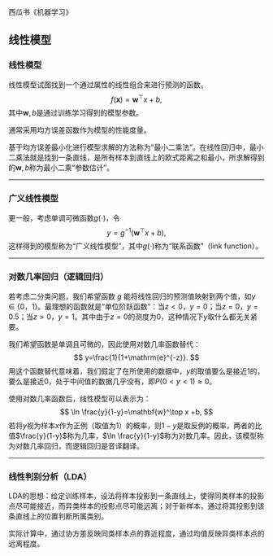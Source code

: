 西瓜书《机器学习》

## 线性模型

### 线性模型

线性模型试图找到一个通过属性的线性组合来进行预测的函数。
$$
f(\mathbf{x})=\mathbf{w}^\top x + b,
$$
其中$\mathbf{w},b$是通过训练学习得到的模型参数。

通常采用均方误差函数作为模型的性能度量。

基于均方误差最小化进行模型求解的方法称为“最小二乘法”。在线性回归中，最小二乘法就是找到一条直线，是所有样本到直线上的欧式距离之和最小，所求解得到的$\mathbf{w},b$称为最小二乘“参数估计”。

----



### 广义线性模型

更一般，考虑单调可微函数$g(\cdot)$，令
$$
y=g^{-1}(\mathbf{w}^\top x + b),
$$
这样得到的模型称为“广义线性模型”，其中$g(\cdot)$称为“联系函数”（link function）。

----



### 对数几率回归（逻辑回归）

若考虑二分类问题，我们希望函数 $g$ 能将线性回归的预测值映射到两个值，如$y\in\{0，1\}$。最理想的函数就是“单位阶跃函数”：当$z<0$，$y=0$；当$z=0$，$y=0.5$；当$z>0$，$y=1$。其中由于$z=0$的测度为0，这种情况下$y$取什么都无关紧要。

我们希望函数是单调且可微的，因此使用对数几率函数替代：
$$
y=\frac{1}{1+\mathrm{e}^{-z}}.
$$
用这个函数替代意味着，我们假定了在所使用的数据中，$y$的取值要么是接近1的，要么是接近0，处于中间值的数据几乎没有，即$P(0<y<1)\approx 0$。



使用对数几率函数后，线性模型可以表示为：
$$
\ln \frac{y}{1-y}=\mathbf{w}^\top x +b,
$$
若将$y$视为样本$x$作为正例（取值为1）的概率，则$1-y$是取反例的概率，两者的比值$\frac{y}{1-y}$称为几率，$\ln \frac{y}{1-y}$称为对数几率。因此，该模型称为对数几率回归，而逻辑回归是音译翻译。

-----



### 线性判别分析（LDA）

LDA的思想：给定训练样本，设法将样本投影到一条直线上，使得同类样本的投影点尽可能接近，而异类样本的投影点尽可能远离；对于新样本，通过将其投影到该条直线上的位置判断所属类别。

实际计算中，通过协方差反映同类样本点的靠近程度，通过均值反映异类样本点的远离程度。

